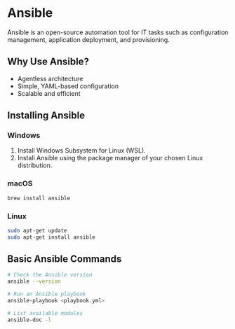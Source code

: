 # Ansible

Ansible is an open-source automation tool for IT tasks such as configuration management, application deployment, and provisioning.

## Why Use Ansible?

- Agentless architecture
- Simple, YAML-based configuration
- Scalable and efficient

## Installing Ansible

### Windows

1. Install Windows Subsystem for Linux (WSL).
2. Install Ansible using the package manager of your chosen Linux distribution.

### macOS

```bash
brew install ansible
```

### Linux

```bash
sudo apt-get update
sudo apt-get install ansible
```

## Basic Ansible Commands

```bash
# Check the Ansible version
ansible --version

# Run an Ansible playbook
ansible-playbook <playbook.yml>

# List available modules
ansible-doc -l
```

